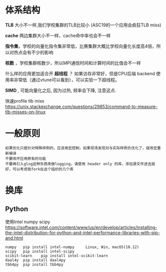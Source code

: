 # 体系结构
 **TLB** 大小不一样,我们学校集群的TLB比较小 (ASC19的一个应用会疯狂TLB miss)
 
 **cache** 两边集群大小不一样，cache命中率也会不一样
 
 **指令集**，学校的向量化指令集非常低，比赛集群大概比学校向量化长度高4倍，所以对热点会有不少的影响
 
 **核数** ，学校集群核数少，所以MPI通信时间和计算时间的比值会不一样
  
 什么样的应用更加适合开 **超线程** ？ 如果访存非常好，但是CPU后端 backend 使用率非常低（通过vtune可以看到），可以实验一下超线程。
 
 **SIMD** , 可能向量化之后, 因为过热, 频率会下降, 注意这点.
 
 快速profile tlb miss
 https://unix.stackexchange.com/questions/29853/command-to-measure-tlb-misses-on-linux
  
# 一般原则

    如果优化只是针对特殊样例的，应该用宏控制，如果现场发现对与实际样例负优化了，就改宏重新编译
    不要改坏应用原有的功能
    不要再引入glog这种东西来做logging，请使用 header only 的库，添加源文件进去就好，可以考虑我fork在这个组织的几个库

# 换库
## Python 
使用Intel numpy scipy https://software.intel.com/content/www/us/en/develop/articles/installing-the-intel-distribution-for-python-and-intel-performance-libraries-with-pip-and.html
```
numpy 	pip install intel-numpy 	Linux, Win, macOS(10.12)
scipy 	pip install intel-scipy
scikit-learn 	pip install intel-scikit-learn
daal4y 	pip install daal4py
tbb4py 	pip install tbb4py
```
